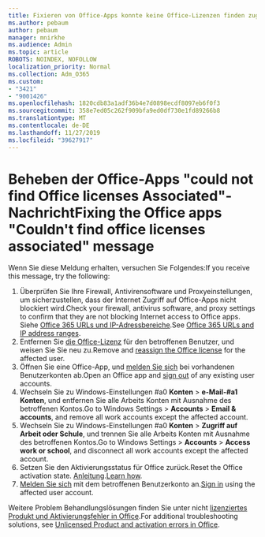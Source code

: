 ```yaml
---
title: Fixieren von Office-Apps konnte keine Office-Lizenzen finden zugeordnete Nachricht
ms.author: pebaum
author: pebaum
manager: mnirkhe
ms.audience: Admin
ms.topic: article
ROBOTS: NOINDEX, NOFOLLOW
localization_priority: Normal
ms.collection: Adm_O365
ms.custom:
- "3421"
- "9001426"
ms.openlocfilehash: 1820cdb83a1adf36b4e7d0898ecdf8097eb6f0f3
ms.sourcegitcommit: 358e7ed05c262f909bfa9ed0df730e1fd89266b8
ms.translationtype: MT
ms.contentlocale: de-DE
ms.lasthandoff: 11/27/2019
ms.locfileid: "39627917"
---
```

# <a name="fixing-the-office-apps-couldnt-find-office-licenses-associated-message"></a><span data-ttu-id="121d4-102">Beheben der Office-Apps "could not find Office licenses Associated"-Nachricht</span><span class="sxs-lookup"><span data-stu-id="121d4-102">Fixing the Office apps "Couldn't find office licenses associated" message</span></span>

<span data-ttu-id="121d4-103">Wenn Sie diese Meldung erhalten, versuchen Sie Folgendes:</span><span class="sxs-lookup"><span data-stu-id="121d4-103">If you receive this message, try the following:</span></span>

1. <span data-ttu-id="121d4-104">Überprüfen Sie Ihre Firewall, Antivirensoftware und Proxyeinstellungen, um sicherzustellen, dass der Internet Zugriff auf Office-Apps nicht blockiert wird.</span><span class="sxs-lookup"><span data-stu-id="121d4-104">Check your firewall, antivirus software, and proxy settings to confirm that they are not blocking Internet access to Office apps.</span></span> <span data-ttu-id="121d4-105">Siehe [Office 365 URLs und IP-Adressbereiche](https://docs.microsoft.com/office365/enterprise/urls-and-ip-address-ranges).</span><span class="sxs-lookup"><span data-stu-id="121d4-105">See [Office 365 URLs and IP address ranges](https://docs.microsoft.com/office365/enterprise/urls-and-ip-address-ranges).</span></span>
2. <span data-ttu-id="121d4-106">Entfernen Sie [die Office-Lizenz](https://docs.microsoft.com/office365/admin/manage/assign-licenses-to-users) für den betroffenen Benutzer, und weisen Sie Sie neu zu.</span><span class="sxs-lookup"><span data-stu-id="121d4-106">Remove and [reassign the Office license](https://docs.microsoft.com/office365/admin/manage/assign-licenses-to-users) for the affected user.</span></span> 
3. <span data-ttu-id="121d4-107">Öffnen Sie eine Office-App, und [melden Sie sich](https://support.office.com/article/5a20dc11-47e9-4b6f-945d-478cb6d92071) bei vorhandenen Benutzerkonten ab.</span><span class="sxs-lookup"><span data-stu-id="121d4-107">Open an Office app and [sign out](https://support.office.com/article/5a20dc11-47e9-4b6f-945d-478cb6d92071) of any existing user accounts.</span></span>
4. <span data-ttu-id="121d4-108">Wechseln Sie zu Windows-Einstellungen #a0 **Konten** > **e-Mail-#a1 Konten**, und entfernen Sie alle Arbeits Konten mit Ausnahme des betroffenen Kontos.</span><span class="sxs-lookup"><span data-stu-id="121d4-108">Go to Windows Settings > **Accounts** > **Email & accounts**, and remove all work accounts except the affected account.</span></span>
5. <span data-ttu-id="121d4-109">Wechseln Sie zu Windows-Einstellungen #a0 **Konten** > **Zugriff auf Arbeit oder Schule**, und trennen Sie alle Arbeits Konten mit Ausnahme des betroffenen Kontos.</span><span class="sxs-lookup"><span data-stu-id="121d4-109">Go to Windows Settings > **Accounts** > **Access work or school**, and disconnect all work accounts except the affected account.</span></span>
6. <span data-ttu-id="121d4-110">Setzen Sie den Aktivierungsstatus für Office zurück.</span><span class="sxs-lookup"><span data-stu-id="121d4-110">Reset the Office activation state.</span></span> <span data-ttu-id="121d4-111">[Anleitung](https://docs.microsoft.com/office365/troubleshoot/activation/reset-office-365-proplus-activation-state).</span><span class="sxs-lookup"><span data-stu-id="121d4-111">[Learn how](https://docs.microsoft.com/office365/troubleshoot/activation/reset-office-365-proplus-activation-state).</span></span>
7. <span data-ttu-id="121d4-112">[Melden Sie sich](https://support.office.com/article/628ea040-f265-49de-b986-be09c3ebf8a9) mit dem betroffenen Benutzerkonto an.</span><span class="sxs-lookup"><span data-stu-id="121d4-112">[Sign in](https://support.office.com/article/628ea040-f265-49de-b986-be09c3ebf8a9) using the affected user account.</span></span>

<span data-ttu-id="121d4-113">Weitere Problem Behandlungslösungen finden Sie unter nicht [lizenziertes Produkt und Aktivierungsfehler in Office](https://support.office.com/Article/0d23d3c0-c19c-4b2f-9845-5344fedc4380).</span><span class="sxs-lookup"><span data-stu-id="121d4-113">For additional troubleshooting solutions, see [Unlicensed Product and activation errors in Office](https://support.office.com/Article/0d23d3c0-c19c-4b2f-9845-5344fedc4380).</span></span>